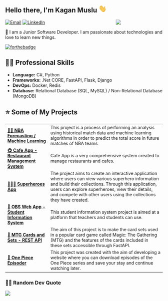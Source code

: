 <h2> Hello there, I'm Kagan Muslu <img src="https://raw.githubusercontent.com/ABSphreak/ABSphreak/master/gifs/Hi.gif" height="25px"></h2>

<img align="right" src="https://media2.giphy.com/media/zhYSVCirREeIZtONCI/giphy.gif" width='150'/> 

[
![Email](https://img.shields.io/badge/Gmail-D14836?style=for-the-badge&logo=gmail&logoColor=white)](mailto:kaganmsl0@gmail.com) [ ![LinkedIn](https://img.shields.io/badge/LinkedIn-4682B4?style=for-the-badge&logo=linkedin&logoColor=white)](https://www.linkedin.com/in/kaganmuslu/)


🌱 I am a Junior Software Developer. I am passionate about technologies and love to learn new things.

[![forthebadge](https://forthebadge.com/images/badges/powered-by-coffee.svg)](https://forthebadge.com)


## 👨‍💻 Professional Skills

-  **Language:**  C#, Python
-  **Frameworks:**  .Net CORE, FastAPI, Flask, Django
-  **DevOps:**  Docker, Redis
-  **Database:** Relational Database (SQL, MySQL) / Non-Relational Database (MongoDB)

## ⭐️ Some of My Projects

<table clas="center">
  <tbody>
    <tr>
      <td><a href="https://github.com/KaganMuslu/NBA-Forecasting-Machine-Learning"><b>🤖🏀 NBA Forecasting / Machine Learning</b></a></td>
      <td>This project is a process of performing an analysis using historical match data and machine learning algorithms in order to predict the total score in future matches of NBA teams</td>
    </tr>
    <tr>
      <td><a href="https://github.com/KaganMuslu/Cafe_App"><b>😋 Cafe App - Restaurant Management System</b></a></td>
      <td>Cafe App is a very comprehensive system created to manage restaurants and cafes.</td>
    </tr>
	  <tr>
      <td><a href="https://github.com/KaganMuslu/Superheroes-App"><b>🦸🏻‍♂️ Superheroes App</b></a></td>
      <td>The project aims to create an interactive application where users can view various superhero information and build their collections. Through this application, users can explore superheroes, view their details, and compete with other users using the collections they have created.</td>
    </tr>
    <tr>
      <td><a href="https://github.com/KaganMuslu/OBS_App"><b>🏫 OBS Web App - Student Information System</b></a></td>
      <td>This student information system project is aimed at a platform that teachers and students can use.</td>
    </tr>
    <tr>
      <td><a href="https://github.com/KaganMuslu/API_mtg_card_sets"><b>🎴 MTG Cards and Sets - REST API</b></a></td>
      <td>The aim of this project is to make the card sets used in a popular card game called Magic: The Gathering (MTG) and the features of the cards included in these sets accessible through FastAPI.</td>
    </tr>
    <tr>
      <td><a href="https://github.com/KaganMuslu/One-Piece-Episoder"><b>📼 One Piece Episoder</b></a></td>
      <td>This project was created with the aim of developing a website where you can download episodes of the One Piece series and save your stay and continue watching later.</td>
    </tr>
  </tbody>
</table>

### ✍🏻 Random Dev Quote
![](https://quotes-github-readme.vercel.app/api?type=horizontal&theme=radical)
